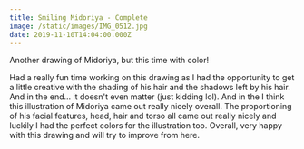 ```yaml
---
title: Smiling Midoriya - Complete
image: /static/images/IMG_0512.jpg
date: 2019-11-10T14:04:00.000Z
---
```


Another drawing of Midoriya, but this time with color!

Had a really fun time working on this drawing as I had the opportunity to get a little creative with the shading of his hair and the shadows left by his hair. And in the end... it doesn't even matter (just kidding lol). And in the I think this illustration of Midoriya came out really nicely overall. The proportioning of his facial features, head, hair and torso all came out really nicely and luckily I had the perfect colors for the illustration too. Overall, very happy with this drawing and will try to improve from here.

